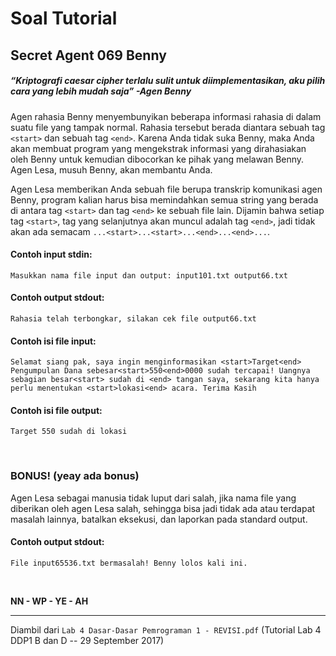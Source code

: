 # Soal Tutorial

## Secret Agent 069 Benny
##### “*Kriptografi caesar cipher terlalu sulit untuk diimplementasikan, aku pilih cara yang lebih mudah saja*” -Agen Benny

Agen rahasia Benny menyembunyikan beberapa informasi rahasia di dalam suatu
file yang tampak normal. Rahasia tersebut berada diantara sebuah tag `<start>`
dan sebuah tag `<end>`. Karena Anda tidak suka Benny, maka Anda akan membuat
program yang mengekstrak informasi yang dirahasiakan oleh Benny untuk
kemudian dibocorkan ke pihak yang melawan Benny. Agen Lesa, musuh Benny, akan
membantu Anda.

Agen Lesa memberikan Anda sebuah file berupa transkrip komunikasi agen Benny,
program kalian harus bisa memindahkan semua string yang berada di antara tag
`<start>` dan tag `<end>` ke sebuah file lain. Dijamin bahwa setiap tag
`<start>`, tag yang selanjutnya akan muncul adalah tag `<end>`, jadi tidak
akan ada semacam `...<start>...<start>...<end>...<end>...`.

#### Contoh input stdin:
```
Masukkan nama file input dan output: input101.txt output66.txt
```

#### Contoh output stdout:
```
Rahasia telah terbongkar, silakan cek file output66.txt
```

#### Contoh isi file input:
```
Selamat siang pak, saya ingin menginformasikan <start>Target<end>
Pengumpulan Dana sebesar<start>550<end>0000 sudah tercapai! Uangnya
sebagian besar<start> sudah di <end> tangan saya, sekarang kita hanya
perlu menentukan <start>lokasi<end> acara. Terima Kasih
```

#### Contoh isi file output:
```
Target 550 sudah di lokasi
```

<br>

### BONUS! (yeay ada bonus)
Agen Lesa sebagai manusia tidak luput dari salah, jika nama file yang
diberikan oleh agen Lesa salah, sehingga bisa jadi tidak ada atau terdapat
masalah lainnya, batalkan eksekusi, dan laporkan pada standard output.

#### Contoh output stdout:
```
File input65536.txt bermasalah! Benny lolos kali ini.
```

<br>

**NN - WP - YE - AH**

---

Diambil dari `Lab 4 Dasar-Dasar Pemrograman 1 - REVISI.pdf` (Tutorial Lab 4
DDP1 B dan D -- 29 September 2017)

